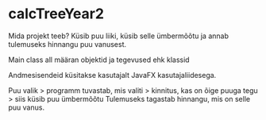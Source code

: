 # calcTreeYear2
Mida projekt teeb?
Küsib puu liiki, küsib selle ümbermõõtu ja annab tulemuseks hinnangu puu vanusest.

Main class all määran objektid ja tegevused ehk klassid

Andmesisendeid küsitakse kasutajalt JavaFX kasutajaliidesega.

Puu valik > programm tuvastab, mis valiti > kinnitus, kas on õige puuga tegu > siis küsib puu ümbermõõtu
Tulemuseks tagastab hinnangu, mis on selle puu vanus.
